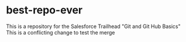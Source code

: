 # best-repo-ever
This is a repository for the Salesforce Trailhead "Git and Git Hub Basics"
This is a conflicting change to test the merge

